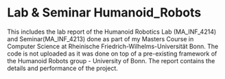 # Lab & Seminar Humanoid_Robots

This includes the lab report of the Humanoid Robotics Lab (MA_INF_4214) and Seminar(MA_INF_4213) done as part of my Masters Course in Computer Science at Rheinische Friedrich-Wilhelms-Universität Bonn. The code is not uploaded as it was done on top of a pre-existing framework of the Humanoid Robots group - University of Bonn. The report contains the details and performance of the project.